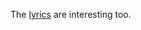 The <a href="https://genius.com/The-beach-boys-heroes-and-villains-lyrics">lyrics</a> are interesting too. 
